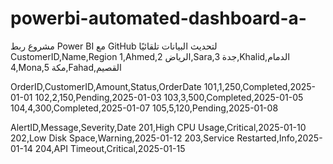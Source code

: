 # powerbi-automated-dashboard-a- 

مشروع ربط Power BI مع GitHub لتحديث البيانات تلقائيًا
CustomerID,Name,Region
1,Ahmed,الرياض
2,Sara,جدة
3,Khalid,الدمام
4,Mona,مكة
5,Fahad,القصيم

 OrderID,CustomerID,Amount,Status,OrderDate
101,1,250,Completed,2025-01-01
102,2,150,Pending,2025-01-03
103,3,500,Completed,2025-01-05
104,4,300,Completed,2025-01-07
105,5,120,Pending,2025-01-08


AlertID,Message,Severity,Date
201,High CPU Usage,Critical,2025-01-10
202,Low Disk Space,Warning,2025-01-12
203,Service Restarted,Info,2025-01-14
204,API Timeout,Critical,2025-01-15
